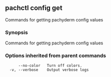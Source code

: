 ## pachctl config get

Commands for getting pachyderm config values

### Synopsis


Commands for getting pachyderm config values

### Options inherited from parent commands

```
      --no-color   Turn off colors.
  -v, --verbose    Output verbose logs
```

